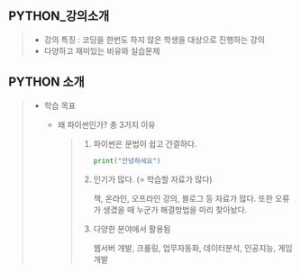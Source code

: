 ## PYTHON_강의소개

> * 강의 특징 : 코딩을 한번도 하지 않은 학생을 대상으로 진행하는 강의
> * 다양하고 재미있는 비유와 실습문제 



## PYTHON 소개 

> * 학습 목표 
>
>   * 왜 파이썬인가? 총 3가지 이유 
>
>     > 1. 파이썬은 문법이 쉽고 간결하다. 
>     >
>     >    ```python
>     >    print("안녕하세요")
>     >    ```
>     >
>     > 2. 인기가 많다. (= 학습할 자료가 많다)
>     >
>     >    책, 온라인, 오프라인 강의, 블로그 등 자료가 많다. 또한 오류가 생겼을 때 누군가 해결방법을 미리 찾아놨다. 
>     >
>     > 3. 다양한 분야에서 활용됨 
>     >
>     >    웹서버 개발, 크롤링, 업무자동화, 데이터분석, 인공지능, 게임개발 
